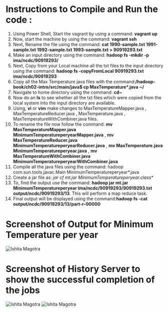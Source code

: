 # Instructions to Compile and Run the code :

1. Using Power Shell, Start the vagrant by using a command: **vagrant up**
2. Now, start the machine by using the command: **vagrant ssh**
3. Next, Rename the file using the command: **cat 1990-sample.txt 1991-sample.txt 1992-sample.txt 1993-sample.txt > 90919293.txt**
4. Make an input directory using the command: **hadoop fs -mkdir -p ima/ncdc/90919293/**
5. Next, Copy from your Local machine all the txt files to the input directory using the command: **hadoop fs -copyFromLocal 90919293.txt ima/ncdc/90919293**
6. Copy all the Max Temperature java files with the command:**/hadoop-book/ch02-intro/src/main/java$ cp MaxTemperature*.java ~/**
7. Navigate to home directory using the command: **cd~**
8. Now do an **ls** to see whether all the txt files which were copied from the local system into the input directory are available. 
9. Using, **vi** or **vim** make changes to MaxTemperatureMapper.java , MaxTemperatureReducer.java , MaxTemperature.java , MaxTemperatureWithCombiner.java files.
10. To rename the file now follow the command: **mv MaxTemperatureMapper.java MinimumTemperatureperyearMapper.java** ,
                                               **mv MaxTemperatureReducer.java MinimumTemperatureperyearReducer.java** ,
                                               **mv MaxTemperature.java MinimumTemperatureperyear.java** ,
                                               **mv MaxTemperatureWithCombiner.java MinimumTemperatureperyearWithCombiner.java**
11. Compile all the java files using the command: hadoop com.sun.tools.javac.Main MinimumTemperatureperyear*.java
12. Create a jar file as: **jar cf mt.jar MinimumTemperatureperyear*.class**
13. To, find the output use the command: **hadoop jar mt.jar MinimumTemperatureperyear ima/ncdc/90919293/90919293.txt output/ncdc/90919293/13**. This will perform a map reduce task. 
14. Final output will be displayed using the command:**hadoop fs -cat output/ncdc/90919293/13/part-r-00000** 



# Screenshot of Output for Minimum Temperature per year
![Ishita Magotra](https://github.com/illinoistech-itm/imagotra/blob/master/ITMD-521/Week-05/item-two/final%20output.JPG)





# Screenshot of History Server to show the successful completion of the jobs
![Ishita Magotra](https://github.com/illinoistech-itm/imagotra/blob/master/ITMD-521/Week-05/item-two/localhost.JPG)
![Ishita Magotra](https://github.com/illinoistech-itm/imagotra/blob/master/ITMD-521/Week-05/item-two/localhost1.1.JPG)
